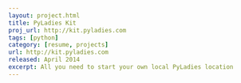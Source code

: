 ```yaml
---
layout: project.html
title: PyLadies Kit
proj_url: http://kit.pyladies.com
tags: [python]
category: [resume, projects]
url: http://kit.pyladies.com
released: April 2014
excerpt: All you need to start your own local PyLadies location
---
```


